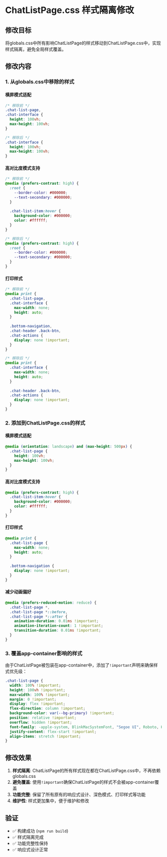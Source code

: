 # ChatListPage.css 样式隔离修改

## 修改目标
将globals.css中所有影响ChatListPage的样式移动到ChatListPage.css中，实现样式隔离，避免全局样式覆盖。

## 修改内容

### 1. 从globals.css中移除的样式

#### 横屏模式适配
```css
/* 移除前 */
.chat-list-page,
.chat-interface {
  height: 100vh;
  max-height: 100vh;
}

/* 移除后 */
.chat-interface {
  height: 100vh;
  max-height: 100vh;
}
```

#### 高对比度模式支持
```css
/* 移除前 */
@media (prefers-contrast: high) {
  :root {
    --border-color: #000000;
    --text-secondary: #000000;
  }
  
  .chat-list-item:hover {
    background-color: #000000;
    color: #ffffff;
  }
}

/* 移除后 */
@media (prefers-contrast: high) {
  :root {
    --border-color: #000000;
    --text-secondary: #000000;
  }
}
```

#### 打印样式
```css
/* 移除前 */
@media print {
  .chat-list-page,
  .chat-interface {
    max-width: none;
    height: auto;
  }
  
  .bottom-navigation,
  .chat-header .back-btn,
  .chat-actions {
    display: none !important;
  }
}

/* 移除后 */
@media print {
  .chat-interface {
    max-width: none;
    height: auto;
  }
  
  .chat-header .back-btn,
  .chat-actions {
    display: none !important;
  }
}
```

### 2. 添加到ChatListPage.css的样式

#### 横屏模式适配
```css
@media (orientation: landscape) and (max-height: 500px) {
  .chat-list-page {
    height: 100vh;
    max-height: 100vh;
  }
}
```

#### 高对比度模式支持
```css
@media (prefers-contrast: high) {
  .chat-list-item:hover {
    background-color: #000000;
    color: #ffffff;
  }
}
```

#### 打印样式
```css
@media print {
  .chat-list-page {
    max-width: none;
    height: auto;
  }
  
  .bottom-navigation {
    display: none !important;
  }
}
```

#### 减少动画偏好
```css
@media (prefers-reduced-motion: reduce) {
  .chat-list-page *,
  .chat-list-page *::before,
  .chat-list-page *::after {
    animation-duration: 0.01ms !important;
    animation-iteration-count: 1 !important;
    transition-duration: 0.01ms !important;
  }
}
```

### 3. 覆盖app-container影响的样式

由于ChatListPage被包装在app-container中，添加了`!important`声明来确保样式优先级：

```css
.chat-list-page {
  width: 100% !important;
  height: 100vh !important;
  max-width: 100% !important;
  margin: 0 !important;
  display: flex !important;
  flex-direction: column !important;
  background-color: var(--bg-primary) !important;
  position: relative !important;
  overflow: hidden !important;
  font-family: -apple-system, BlinkMacSystemFont, "Segoe UI", Roboto, Helvetica, Arial, sans-serif !important;
  justify-content: flex-start !important;
  align-items: stretch !important;
}
```

## 修改效果

1. **样式隔离**: ChatListPage的所有样式现在都在ChatListPage.css中，不再依赖globals.css
2. **避免覆盖**: 使用`!important`确保ChatListPage的样式不会被app-container覆盖
3. **功能完整**: 保留了所有原有的响应式设计、深色模式、打印样式等功能
4. **维护性**: 样式更加集中，便于维护和修改

## 验证

- ✅ 构建成功 (`npm run build`)
- ✅ 样式隔离完成
- ✅ 功能完整性保持
- ✅ 响应式设计正常 